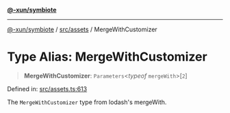 [**@-xun/symbiote**](../../../README.md)

***

[@-xun/symbiote](../../../README.md) / [src/assets](../README.md) / MergeWithCustomizer

# Type Alias: MergeWithCustomizer

> **MergeWithCustomizer**: `Parameters`\<*typeof* `mergeWith`\>\[`2`\]

Defined in: [src/assets.ts:613](https://github.com/Xunnamius/symbiote/blob/8fd852f7d3d2b033b941b077eff32144929c5b55/src/assets.ts#L613)

The `MergeWithCustomizer` type from lodash's mergeWith.
